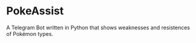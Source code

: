 # PokeAssist
A Telegram Bot written in Python that shows weaknesses and resistences of Pokémon types.
